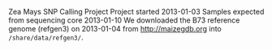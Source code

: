 


Zea Mays SNP Calling Project
Project started 2013-01-03
Samples expected from sequencing core 2013-01-10
We downloaded the B73 reference genome (refgen3) on 2013-01-04 from
http://maizegdb.org into `/share/data/refgen3/`.


